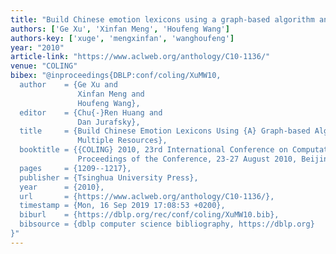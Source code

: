 ```yaml
---
title: "Build Chinese emotion lexicons using a graph-based algorithm and multiple resources"
authors: ['Ge Xu', 'Xinfan Meng', 'Houfeng Wang']
authors-key: ['xuge', 'mengxinfan', 'wanghoufeng']
year: "2010"
article-link: "https://www.aclweb.org/anthology/C10-1136/"
venue: "COLING"
bibex: "@inproceedings{DBLP:conf/coling/XuMW10,
  author    = {Ge Xu and
               Xinfan Meng and
               Houfeng Wang},
  editor    = {Chu{-}Ren Huang and
               Dan Jurafsky},
  title     = {Build Chinese Emotion Lexicons Using {A} Graph-based Algorithm and
               Multiple Resources},
  booktitle = {{COLING} 2010, 23rd International Conference on Computational Linguistics,
               Proceedings of the Conference, 23-27 August 2010, Beijing, China},
  pages     = {1209--1217},
  publisher = {Tsinghua University Press},
  year      = {2010},
  url       = {https://www.aclweb.org/anthology/C10-1136/},
  timestamp = {Mon, 16 Sep 2019 17:08:53 +0200},
  biburl    = {https://dblp.org/rec/conf/coling/XuMW10.bib},
  bibsource = {dblp computer science bibliography, https://dblp.org}
}"
---
```

